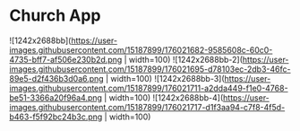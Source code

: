 # Church App

![1242x2688bb](https://user-images.githubusercontent.com/15187899/176021682-9585608c-60c0-4735-bff7-af506e230b2d.png | width=100) 
![1242x2688bb-2](https://user-images.githubusercontent.com/15187899/176021695-d78103ec-2db3-46fc-89e5-d2f436b3d0a6.png | width=100)
![1242x2688bb-3](https://user-images.githubusercontent.com/15187899/176021711-a2dda449-f1e0-4768-be51-3366a20f96a4.png | width=100)
![1242x2688bb-4](https://user-images.githubusercontent.com/15187899/176021717-d1f3aa94-c7f8-4f5d-b463-f5f92bc24b3c.png | width=100)
